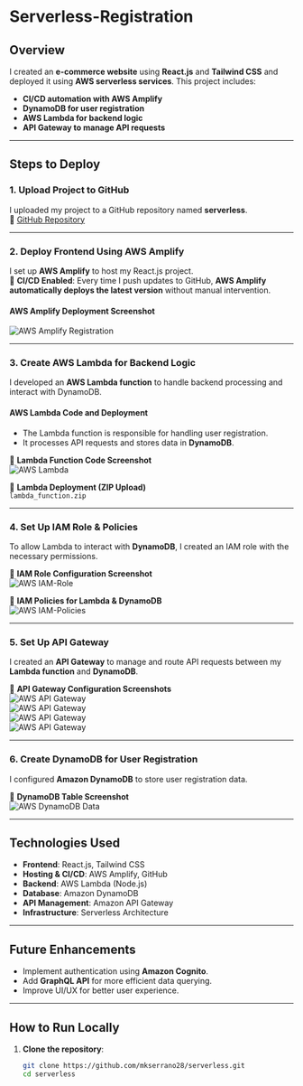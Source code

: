 # Serverless-Registration

## Overview
I created an **e-commerce website** using **React.js** and **Tailwind CSS** and deployed it using **AWS serverless services**. This project includes:
- **CI/CD automation with AWS Amplify**
- **DynamoDB for user registration**
- **AWS Lambda for backend logic**
- **API Gateway to manage API requests**

---

## Steps to Deploy

### **1. Upload Project to GitHub**
I uploaded my project to a GitHub repository named **serverless**.  
🔗 [GitHub Repository](https://github.com/mkserrano28/serverless)

---

### **2. Deploy Frontend Using AWS Amplify**
I set up **AWS Amplify** to host my React.js project.  
📌 **CI/CD Enabled**: Every time I push updates to GitHub, **AWS Amplify automatically deploys the latest version** without manual intervention.

#### **AWS Amplify Deployment Screenshot**
![AWS Amplify Registration](Registration.png)

---

### **3. Create AWS Lambda for Backend Logic**
I developed an **AWS Lambda function** to handle backend processing and interact with DynamoDB.

#### **AWS Lambda Code and Deployment**
- The Lambda function is responsible for handling user registration.
- It processes API requests and stores data in **DynamoDB**.

📌 **Lambda Function Code Screenshot**  
![AWS Lambda](Lambda1.png)

📌 **Lambda Deployment (ZIP Upload)**  
`lambda_function.zip`

---

### **4. Set Up IAM Role & Policies**
To allow Lambda to interact with **DynamoDB**, I created an IAM role with the necessary permissions.

📌 **IAM Role Configuration Screenshot**  
![AWS IAM-Role](IAMRole.png)

📌 **IAM Policies for Lambda & DynamoDB**  
![AWS IAM-Policies](IAMPolicies.png)

---

### **5. Set Up API Gateway**
I created an **API Gateway** to manage and route API requests between my **Lambda function** and **DynamoDB**.

📌 **API Gateway Configuration Screenshots**  
![AWS API Gateway](API1.png)  
![AWS API Gateway](API2.png)  
![AWS API Gateway](API3.png)  
![AWS API Gateway](API4.png)  

---

### **6. Create DynamoDB for User Registration**
I configured **Amazon DynamoDB** to store user registration data. 

📌 **DynamoDB Table Screenshot**  
![AWS DynamoDB Data](DynamoDb1.png)

---

## **Technologies Used**
- **Frontend**: React.js, Tailwind CSS
- **Hosting & CI/CD**: AWS Amplify, GitHub
- **Backend**: AWS Lambda (Node.js)
- **Database**: Amazon DynamoDB
- **API Management**: Amazon API Gateway
- **Infrastructure**: Serverless Architecture

---

## **Future Enhancements**
- Implement authentication using **Amazon Cognito**.
- Add **GraphQL API** for more efficient data querying.
- Improve UI/UX for better user experience.

---

## **How to Run Locally**
1. **Clone the repository**:
   ```sh
   git clone https://github.com/mkserrano28/serverless.git
   cd serverless
